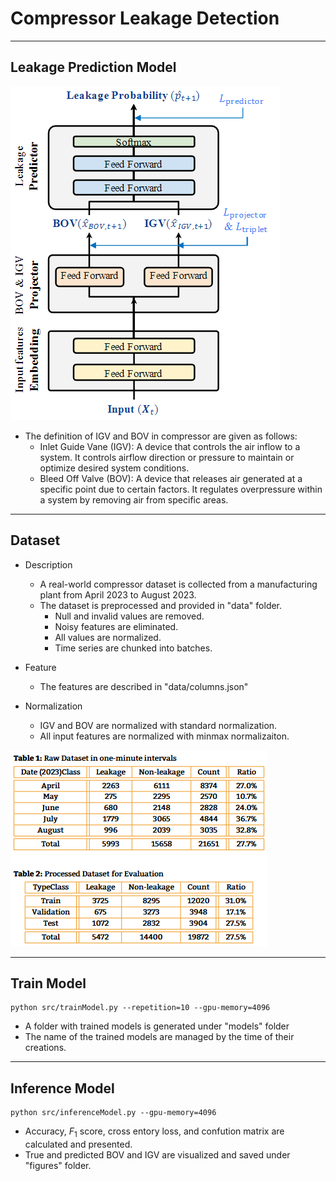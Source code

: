 # Compressor Leakage Detection
---
## Leakage Prediction Model
![model](./images/prediction_model.png)
- The definition of IGV and BOV in compressor are given as follows:
    - Inlet Guide Vane (IGV): A device that controls the air inflow to
a system. It controls airflow direction or pressure to maintain
or optimize desired system conditions.
    - Bleed Off Valve (BOV): A device that releases air generated at a
specific point due to certain factors. It regulates overpressure
within a system by removing air from specific areas.

---
## Dataset
- Description
    - A real-world compressor dataset is collected from a manufacturing plant from April 2023 to August 2023.
    - The dataset is preprocessed and provided in "data" folder.
        - Null and invalid values are removed.
        - Noisy features are eliminated.
        - All values are normalized.
        - Time series are chunked into batches.

- Feature
    - The features are described in "data/columns.json"

- Normalization
    - IGV and BOV are normalized with standard normalization.
    - All input features are normalized with minmax normalizaiton.

![model](./images/dataset_description.png)

---
## Train Model
    python src/trainModel.py --repetition=10 --gpu-memory=4096

- A folder with trained models is generated under "models" folder 
- The name of the trained models are managed by the time of their creations.

---
## Inference Model

    python src/inferenceModel.py --gpu-memory=4096

- Accuracy, $F_1$ score, cross entory loss, and confution matrix are calculated and presented.
- True and predicted BOV and IGV are visualized and saved under "figures" folder.





